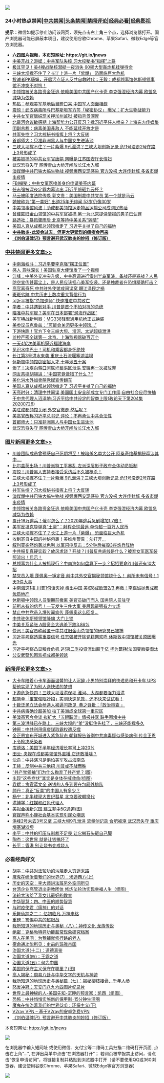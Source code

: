 ![](https://raw.githubusercontent.com/fqnews/bnews/master/64photo/fqnews-qr.jpg)

<div id="tt">
<h3>24小时热点禁闻|<a href="#%E4%B8%AD%E5%85%B1%E7%A6%81%E9%97%BB%E6%9B%B4%E5%A4%9A%E6%96%87%E7%AB%A0">中共禁闻</a>|<a href="#%E5%9B%BE%E7%89%87%E6%96%B0%E9%97%BB%E6%9B%B4%E5%A4%9A%E6%96%87%E7%AB%A0">头条禁闻</a>|<a href="#%E6%96%B0%E9%97%BB%E8%AF%84%E8%AE%BA%E6%9B%B4%E5%A4%9A%E6%96%87%E7%AB%A0">禁闻评论|<a href="#%E5%BF%85%E7%9C%8B%E7%BB%8F%E5%85%B8%E5%A5%BD%E6%96%87">经典必看|<a href="https://gitlab.com/zh99/dong/-/blob/master/README.md#%E7%9C%9F%E7%9B%B8%E8%A7%86%E9%A2%91">经典影视</a></h3>
<div><b>提示：</b>微信如提示停止访问该网页，须先点击右上角三个点，选择浏览器打开。国产浏览器可能已屏蔽本项目，建议使用谷歌Chrome、苹果Safari、微软Edge等官方浏览器。</div>
<ul>
<li><b><a href="http://d1.bdrive.tk/64.mp4" target="_blank">六四图片视频</a>，本页短网址: https://git.io/jnews</b></li>
<li><a href="/comments/20200726/1366436.md">中美开战？港媒：中共军队失控 习大校秘书“指挥”上将</a></li>
<li><a href="/cbnews/20200726/1366515.md">极其罕见！美4艘战略核潜艇一夜消失 60架大型轰炸机挂弹待命 </a></li>
<li><a href="/topimagenews/20200726/1366502.md">三峡大坝撑不住了？长江上游一片「紫爆」 恐面临巨大危机</a></li>
<li><a href="/bannedvideo/20200726/1366474.md">投诚者PK唐娟，开启污点证人反共自救时代；王毅：成都领事馆休斯顿领事馆不冲突不对抗！</a></li>
<li><a href="/topimagenews/20200726/1366505.md">中领馆被关各路资金狂逃 依赖美国中共国产化卡壳 李克强泄经济内幕 欧盟急减华为依赖</a></li>
<li><a href="/cnnews/20200726/1366593.md">热贴：参观美军基地后目瞪口呆 中国军人面面相觑</a></li>
<li><a href="/cbnews/20200726/1366519.md">震惊！武汉病毒所与巴基斯坦军方签「秘密协议」 曝光：扩大生物战能力</a></li>
<li><a href="/cnnews/20200726/1366590.md">中共女军官唐娟现关押加州监狱 被指背景深厚</a></li>
<li><a href="/comments/20200727/1366719.md">北戴河会议敏感期 上海帮势力公开反习？批习近平任人唯亲？上海东方传媒集团副总裁：病毒美国非敌人 不能延续开放才是</a></li>
<li><a href="/topimagenews/20200726/1366644.md">共军失控？习大校秘书指挥上将？大反转</a></li>
<li><a href="/cbnews/20200727/1366723.md">首都师大：只准非洲黑人与中国女生进泳池</a></li>
<li><a href="/topimagenews/20200726/1366657.md">三峡大坝撑不住？一片紫爆 9孔泄洪？三峡大坝创新记录 危!1号没走2号在路上3号形成了</a></li>
<li><a href="/comments/20200727/1366743.md">被美抓捕的中共女军官唐娟 网曝是江苏国安厅长情妇</a></li>
<li><a href="/cbnews/20200727/1366688.md">武汉恐将失守 网传青山大桥开闸放长江水入城</a></li>
<li><a href="/topimagenews/20200726/1366506.md">澳媒爆中共巴铁大搞生物战 视频爆西安现感染 官方没报 大连传封城 多省市爆出疫情</a></li>
<li><a href="/cbnews/20200727/1366671.md">FBI揭秘：中共女军医掩盖身份申请美签内幕</a></li>
<li><a href="/comments/20200727/1366751.md">任志强被深夜定罪内幕流出 习近平怒砸九云杯？</a></li>
<li><a href="/comments/20200727/1366717.md">马云被印度法院传唤 郭文贵：美国制裁中共党员 第一个就是马云</a></li>
<li><a href="/yule/20200727/1366675.md">她被称为“第一美妇” 出道25年无绯闻 53岁仍像30岁</a></li>
<li><a href="/baitai/20200726/1366467.md">中美领事馆风波｜助成都美领馆运走物品运输公司成网民热话</a></li>
<li><a href="/comments/20200726/1366435.md">曾藏匿旧金山领馆的中共军官被捕 另一为北京提供情报的男子已认罪</a></li>
<li><a href="/worldnews/usa/20200727/1366713.md">路透社：暴风骤雨后 北京等待中美关系“转晴”</a></li>
<li><a href="/cbnews/20200727/1366739.md">美国人真从成都总领馆撤走了 习近平关掉了自己的福地</a></li>
<li><b><a href="/comments/20200211/1275071.md" target="_blank">中共肺炎-此波会过去，但更大更猛烈的瘟疫会再来</a></b></li>
<li><b><a href="/comments/20200207/1272816.md" target="_blank">《刘伯温碑记》预言避开武汉肺炎的妙招（修订版）</a></b></li>
</ul>
</div>

<div class="catlist">
<h3><a href="/cbnews/" target="_blank">中共禁闻</a><span><a href="/cbnews/" target="_blank" rel="nofollow">更多文章>></a></span></h3>
<ul>
<li><a href="/cbnews/20200727/1366894.md" target="_blank">中南海权斗：习近平要李克强“摆正位置”</a></li>
<li><a href="/cbnews/20200727/1366893.md" target="_blank">感人 意味深长！美国驻京大使馆发了一个视频</a></li>
<li><a href="/cbnews/20200727/1366888.md" target="_blank">江峰：中美外交冲突升级，中共高调进行雷州半岛军演，备战还是避战？人民防空宣传甚嚣尘上，是人民应该担心美军空袭，还是独裁者在恐惧精确打击？</a></li>
<li><a href="/cbnews/20200727/1366887.md" target="_blank">高官离奇死 中共驻外使馆成间谍窝 曝江泽民之祸</a></li>
<li><a href="/cbnews/20200727/1366886.md" target="_blank">斑斑劣跡 中共历史上数次重大背信行为</a></li>
<li><a href="/cbnews/20200727/1366878.md" target="_blank">习近平被指“总加速师” 快速推进中共败亡</a></li>
<li><a href="/cbnews/20200727/1366877.md" target="_blank">学者：中共遇到对手 川普是首个不怕对抗的总统</a></li>
<li><a href="/cbnews/20200727/1366876.md" target="_blank">瞄准中共军舰？美军在日本部署“濒海作战团”</a></li>
<li><a href="/cbnews/20200727/1366848.md" target="_blank">美军特战新利器：MG338轻型通用机枪正式换装</a></li>
<li><a href="/cbnews/20200727/1366847.md" target="_blank">美参议员克鲁兹：&#8221;可能会关闭更多中领馆&#8230;&#8221;</a></li>
<li><a href="/cbnews/20200727/1366842.md" target="_blank">下游快跑！官方下令三峡大坝、淮河、太湖超级泄洪</a></li>
<li><a href="/cbnews/20200727/1366841.md" target="_blank">监控严密全球第一 北京、上海监视器破百万个</a></li>
<li><a href="/cbnews/20200727/1366822.md" target="_blank">一天4架次美军机逼近福建海岸</a></li>
<li><a href="/cbnews/20200727/1366777.md" target="_blank">见识水中巴士！司机和乘客都身怀绝技</a></li>
<li><a href="/cbnews/20200727/1366776.md" target="_blank">长江第3号洪水来袭 重庆土石流堰塞湖溢坝</a></li>
<li><a href="/cbnews/20200727/1366762.md" target="_blank">休斯顿中领馆窃密招人才 十年涉五十案</a></li>
<li><a href="/cbnews/20200727/1366761.md" target="_blank">惨了！决堤向蒋口河联圩蓄洪区泄洪 安徽再一次被放弃</a></li>
<li><a href="/cbnews/20200727/1366754.md" target="_blank">网友恶搞胡锡进：“中国究竟做错了什么？”</a></li>
<li><a href="/cbnews/20200727/1366749.md" target="_blank">美化洪水外加卖萌党媒宣传翻车</a></li>
<li><a href="/cbnews/20200727/1366739.md" target="_blank">美国人真从成都总领馆撤走了 习近平关掉了自己的福地</a></li>
<li><a href="/cbnews/20200727/1366734.md" target="_blank">天亮时分：清理中共间谍,美国国土安全部成立专门工作组;自由社会应尽快抽干中共代理人沼泽地;习近平给中共设定的智商上限(政论天下第204集 20200726)</a></li>
<li><a href="/cbnews/20200727/1366732.md" target="_blank">美驻成都领馆关闭 外交官撤走 然后呢？</a></li>
<li><a href="/cbnews/20200727/1366731.md" target="_blank">美高官改称习近平总书记 评论：不再承认中共合法性</a></li>
<li><a href="/cbnews/20200727/1366723.md" target="_blank">首都师大：只准非洲黑人与中国女生进泳池</a></li>
<li><a href="/cbnews/20200727/1366688.md" target="_blank">武汉恐将失守 网传青山大桥开闸放长江水入城</a></li>

</ul>
</div>
<div class="catlist">
<h3><a href="/topimagenews/" target="_blank">图片新闻</a><span><a href="/topimagenews/" target="_blank" rel="nofollow">更多文章>></a></span></h3>
<ul>
<li><a href="/topimagenews/20200727/1366805.md" target="_blank">川普团队成员曾预感自己死期将至！被暗杀名单大公开 阿桑奇维基揭秘牵涉其中….</a></li>
<li><a href="/topimagenews/20200727/1366794.md" target="_blank">比尔盖茨出场！川普派特工平暴乱 左派深层影子政府全体动员抵制</a></li>
<li><a href="/topimagenews/20200727/1366775.md" target="_blank">震惊！川普黑人支持者接受采访后不久被枪杀！</a></li>
<li><a href="/topimagenews/20200726/1366657.md" target="_blank">三峡大坝撑不住？一片紫爆 9孔泄洪？三峡大坝创新记录 危!1号没走2号在路上3号形成了</a></li>
<li><a href="/topimagenews/20200726/1366644.md" target="_blank">共军失控？习大校秘书指挥上将？大反转</a></li>
<li><a href="/topimagenews/20200726/1366506.md" target="_blank">澳媒爆中共巴铁大搞生物战 视频爆西安现感染 官方没报 大连传封城 多省市爆出疫情</a></li>
<li><a href="/topimagenews/20200726/1366505.md" target="_blank">中领馆被关各路资金狂逃 依赖美国中共国产化卡壳 李克强泄经济内幕 欧盟急减华为依赖</a></li>
<li><a href="/topimagenews/20200726/1366504.md" target="_blank">累计16万逃兵！俄军怎么了？2020年逃兵急剧增加1.7倍！</a></li>
<li><a href="/topimagenews/20200726/1366503.md" target="_blank">美军反坦克导弹真&#8221;土豪&#8221;：射程全球最远 单价超一百万人民币</a></li>
<li><a href="/topimagenews/20200726/1366502.md" target="_blank">三峡大坝撑不住了？长江上游一片「紫爆」 恐面临巨大危机</a></li>
<li><a href="/topimagenews/20200726/1366501.md" target="_blank">收到寄自中国的神秘包裹！美维州警告：勿打开&#8230;</a></li>
<li><a href="/topimagenews/20200726/1366500.md" target="_blank">叙利亚突然炮轰以色列 以军闪电反击：5分钟后摧毁3座炮兵阵地</a></li>
<li><a href="/topimagenews/20200725/1366320.md" target="_blank">中共报复真硬实软？放风求饶？开战？川普反共底线是什么？被弃女军医军装照流出！启示！</a></li>
<li><a href="/topimagenews/20200725/1366305.md" target="_blank">总领事为​​​什么人被抓现行？中南海如何盘算下一步？招招要命?川普还有10大招</a></li>
<li><a href="/topimagenews/20200725/1366252.md" target="_blank">禁党员入境 蓬佩奥一锤定音 前中共外交官揭秘领馆烧什么！ 前所未有信号！1天3件大事</a></li>
<li><a href="/topimagenews/20200725/1366241.md" target="_blank">中南海这1招 川普1句话灭掉 撤出中国 美资8成欧盟2/3 再撤！李嘉诚抛售成都优质地产</a></li>
<li><a href="/topimagenews/20200725/1366080.md" target="_blank">休斯顿中领馆人员限期前撤离 美官员破门而入 国务院人员驻守</a></li>
<li><a href="/topimagenews/20200725/1366045.md" target="_blank">前所未有的信号！一天发生三件大事 美展现最强有力立场</a></li>
<li><a href="/topimagenews/20200725/1366028.md" target="_blank">禁止中共党员入境传闻疯传 蓬佩奥这么回复&#8230;</a></li>
<li><a href="/topimagenews/20200725/1365910.md" target="_blank">中共驻休斯顿领馆降旗 大门上锁</a></li>
<li><a href="/topimagenews/20200725/1365903.md" target="_blank">中美关系紧张 A股资金大逃杀下跌3.86%</a></li>
<li><a href="/topimagenews/20200725/1365879.md" target="_blank">快讯！美官员称藏匿于中共驻旧金山总领馆的研究员已被捕</a></li>
<li><a href="/topimagenews/20200724/1365853.md" target="_blank">习近平考察透露重要信号 任志强被开除党籍网欢呼 休斯敦中领馆被关原因曝光</a></li>
<li><a href="/topimagenews/20200724/1365801.md" target="_blank">习近平考察凸显粮食危机 逃!第二季投资流出超千亿 华为噩耗!法国变脸要淘汰</a></li>
<li><a href="/topimagenews/20200724/1365769.md" target="_blank">公安武警包围监视成都美领馆</a></li>

</ul>
</div>
<div class="catlist">
<h3><a href="/comments/" target="_blank">新闻评论</a><span><a href="/comments/" target="_blank" rel="nofollow">更多文章>></a></span></h3>
<ul>
<li><a href="/comments/20200727/1366901.md" target="_blank">大卡车陪着小卡车画面温馨的让人沉醉  小男特别崇拜的快递员和开卡车 UPS帮他实现了为别人送快递的梦想</a></li>
<li><a href="/comments/20200727/1366896.md" target="_blank">下游危急快跑！三峡大坝泄洪保坝 淮河、太湖都要强力泄洪</a></li>
<li><a href="/comments/20200727/1366895.md" target="_blank">超简单「宝宝催眠妙招」实测快速见效，还不快来试试看！</a></li>
<li><a href="/comments/20200727/1366890.md" target="_blank">十数泛民立法会参选人被逼问政见  黄之锋批：「政治审查 」</a></li>
<li><a href="/comments/20200727/1366889.md" target="_blank">中共病毒确诊超美加 拉丁美洲成全球第一重灾区</a></li>
<li><a href="/comments/20200727/1366875.md" target="_blank">美澳高官今会谈 拟扩大「五眼联盟」情报共享 联手围堵中共</a></li>
<li><a href="/comments/20200727/1366858.md" target="_blank">第三波洪峰已在路上，三峡大坝的“爹”没挺住先挂了，三峡还能撑多久</a></li>
<li><a href="/comments/20200727/1366837.md" target="_blank">钟原：中共利用瘟疫谋取霸权遭反噬</a></li>
<li><a href="/comments/20200727/1366836.md" target="_blank">金正恩宣布开城进入紧急状态 朝鲜报告首例中共病毒疑似感染病例 传金正恩下令枪决感染者</a></li>
<li><a href="/comments/20200727/1366826.md" target="_blank">库德洛：美国下半年经济增长率可上冲20%</a></li>
<li><a href="/comments/20200727/1366825.md" target="_blank">田云: 央视在成都美领馆外直播 它还敢播啥？</a></li>
<li><a href="/comments/20200727/1366824.md" target="_blank">沈舟：中共演习是惧怕美军攻占海南岛</a></li>
<li><a href="/comments/20200727/1366823.md" target="_blank">王赫：反制中共三绝招 川普或不战而胜</a></li>
<li><a href="/comments/20200727/1366821.md" target="_blank">“共产党领袖”们为什么抛弃了共产党？(图)</a></li>
<li><a href="/comments/20200727/1366820.md" target="_blank">出现“这些症状”其实是身体在喊救命(组图)</a></li>
<li><a href="/comments/20200727/1366810.md" target="_blank">袁斌：贪官蓝文全 送钱的人多到要在包厢外排队</a></li>
<li><a href="/comments/20200727/1366809.md" target="_blank">颜丹：真正“反美”的中国人有多少？</a></li>
<li><a href="/comments/20200727/1366808.md" target="_blank">杨宁：北半球现大世纪彗星 北京要改朝换代</a></li>
<li><a href="/comments/20200727/1366807.md" target="_blank">洪博学：红媒和红色代理人</a></li>
<li><a href="/comments/20200727/1366804.md" target="_blank">美拟金援新兴国 建立非中5G通道(图)</a></li>
<li><a href="/comments/20200727/1366799.md" target="_blank">官媒声称小康社会基本实现引民众嘲讽</a></li>
<li><a href="/comments/20200727/1366793.md" target="_blank">洪峰2号未去3号又至 三峡大坝9孔泄洪 流量创记录 合肥被淹 武汉恐失守 重庆堰塞湖溢坝</a></li>
<li><a href="/comments/20200727/1366782.md" target="_blank">李平：中共的打压与制裁不足畏 让它搬石头砸自己脚</a></li>
<li><a href="/comments/20200727/1366781.md" target="_blank">陶杰：这世界 就是让钱搞坏了</a></li>
<li><a href="/comments/20200727/1366780.md" target="_blank">长平：香港 别让烧书变成烧人</a></li>

</ul>
</div>

<div class="catlist">
<h3>必看经典好文</h3>
<ul>
<li><a href="/cbnews/20200720/1363328.md" target="_blank">胡平：中共对法轮功的污蔑走入穷途末路</a></li>
<li><a href="/topimagenews/20180527/948369.md" target="_blank">魔鬼在统治着我们的世界(7)：渗透西方(上)</a></li>
<li><a href="/tculture/20121025/73064.md" target="_blank">历史的天空：李大师讲法班另外空间所见</a></li>
<li><a href="/comments/20200528/1335859.md" target="_blank">台湾企业高管退出宗教团体 修炼法轮功实现幸福人生（组图）</a></li>
<li><a href="/cbnews/20200516/1329218.md" target="_blank">法轮大法给了我女儿最好的教育</a></li>
<li><a href="/comments/20200605/783247.md" target="_blank">中华智慧：四、中医的顺势智慧</a></li>
<li><a href="/comments/20200327/1301424.md" target="_blank">与时疫使君（瘟神）的对话</a></li>
<li><a href="/tculture/20170711/790081.md" target="_blank">乐舞仙踪之二： 忆初临凡 万神来格</a></li>
<li><a href="/comments/20200717/1362287.md" target="_blank">重磅：警惕中共的超限战</a></li>
<li><a href="/topimagenews/20180225/905380.md" target="_blank">我所知道的地球历史与奥秘（八）：神传文化 龙族传说</a></li>
<li><a href="/comments/20200705/783265.md" target="_blank">绝密：克格勃特异功能超常现象研究档案</a></li>
<li><a href="/tculture/20121023/72121.md" target="_blank">高人在民间：为我铺就修行路的老人</a></li>
<li><a href="/cbnews/20180711/970353.md" target="_blank">宿命通功能所见：史前的玛雅帝国</a></li>
<li><a href="/cbnews/20180318/916241.md" target="_blank">治国大道(十二)：道德真鉴</a></li>
<li><a href="/cbnews/20180310/912637.md" target="_blank">治国大道(四)：王霸之道</a></li>
<li><a href="/cbnews/20180311/913065.md" target="_blank">治国大道(五)：何为中国</a></li>
<li><a href="/lifebaike/20200520/1331379.md" target="_blank">美国的保守主义保守在哪里？(图)</a></li>
<li><a href="/aomi/history/20170924/831575.md" target="_blank">高人揭秘：周易八卦与中华文字的天机与神迹</a></li>
<li><a href="/topimagenews/20171210/868397.md" target="_blank">我所知道的地球历史与奥秘篇（七）：揭秘柳枝接骨、千年人参</a></li>
<li><a href="/comments/20200604/783200.md" target="_blank">怒发冲冠：天安门八九六四图片纪录片</a></li>
<li><a href="/comments/20200605/783244.md" target="_blank">世界上最神秘的人-美国先知-沉睡的预言家：凯西（组图）</a></li>
<li><a href="/baitai/20200711/1359005.md" target="_blank">恐怖：中共悄悄实施新的保甲制-15分钟生活圈</a></li>
<li><a href="/cbnews/20180907/994846.md" target="_blank">魔鬼在统治着我们的世界(24)：环保主义(下)</a></li>
<li><a href="/comments/20200112/1257608.md" target="_blank">V2ray VPN &#8211; 基于V2ray的安卓免费VPN</a></li>
<li><a href="/comments/20200207/1272816.md" target="_blank">《刘伯温碑记》预言避开中共肺炎的妙招（修订版）</a></li>

</ul>
</div>

本页短网址: https://git.io/jnews

![](https://raw.githubusercontent.com/fqnews/bnews/master/64photo/fqnews-qr.jpg)

在浏览器中输入短网址 或使用微信、支付宝等二维码工具扫描二维码打开页面, 点击右上角"...", 在弹出菜单中点击“在浏览器打开”； 若网页被举报禁止访问，请点击“恢复申请访问”，将链接复制并粘贴到浏览器中打开（请不要使用QQ或360浏览器，建议使用谷歌Chrome、苹果Safari、微软Edge等官方浏览器）

![](https://raw.githubusercontent.com/fqnews/bnews/master/64photo/wx.jpg)